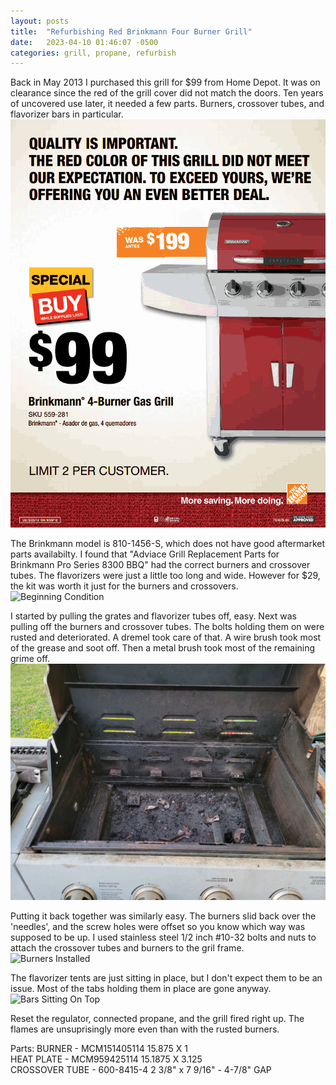 ```yaml
---
layout: posts
title:  "Refurbishing Red Brinkmann Four Burner Grill"
date:   2023-04-10 01:46:07 -0500
categories: grill, propane, refurbish
---
```


Back in May 2013 I purchased this grill for $99 from Home Depot. It was on clearance since the red of the grill cover did not match the doors. Ten years of uncovered use later, it needed a few parts. Burners, crossover tubes, and flavorizer bars in particular. 
![Home Depot Ad](/assets/images/brinkmannGrillAd.png)

The Brinkmann model is 810-1456-S, which does not have good aftermarket parts availabilty. I found that "Adviace Grill Replacement Parts for Brinkmann Pro Series 8300 BBQ" had the correct burners and crossover tubes. The flavorizers were just a little too long and wide. However for $29, the kit was worth it just for the burners and crossovers. 
![Beginning Condition](/assets/images/brinkmann_grill_start.jpg)

I started by pulling the grates and flavorizer tubes off, easy. Next was pulling off the burners and crossover tubes. The bolts holding them on were rusted and deteriorated. A dremel took care of that. A wire brush took most of the grease and soot off. Then a metal brush took most of the remaining grime off. 
![Cleaned Sides](/assets/images/brinkmann_grill_cleaned.jpg)

Putting it back together was similarly easy. The burners slid back over the 'needles', and the screw holes were offset so you know which way was supposed to be up. I used stainless steel 1/2 inch #10-32 bolts and nuts to attach the crossover tubes and burners to the gril frame.
![Burners Installed](/assets/images/brinkmann_grill_new_burners.jpg)

The flavorizer tents are just sitting in place, but I don't expect them to be an issue.  Most of the tabs holding them in place are gone anyway. 
![Bars Sitting On Top](/assets/images/brinkmann_grill_new_flavorizers.jpg)

Reset the regulator, connected propane, and the grill fired right up. The flames are unsuprisingly more even than with the rusted burners. 

Parts:
BURNER - MCM151405114 15.875 X 1  
HEAT PLATE - MCM959425114 15.1875 X 3.125  
CROSSOVER TUBE - 600-8415-4  2 3/8" x 7 9/16" - 4-7/8" GAP  

